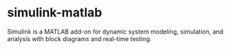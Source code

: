 # simulink-matlab
Simulink is a MATLAB add-on for dynamic system modeling, simulation, and analysis with block diagrams and real-time testing.
